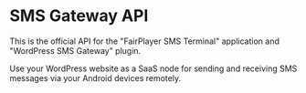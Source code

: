 # SMS Gateway API

This is the official API for the "FairPlayer SMS Terminal" application and "WordPress SMS Gateway" plugin.

Use your WordPress website as a SaaS node for sending and receiving SMS messages via your Android devices remotely.
